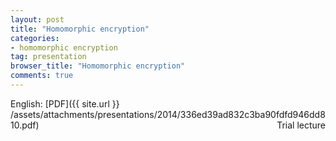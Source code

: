 ```yaml
---
layout: post
title: "Homomorphic encryption"
categories:
- homomorphic encryption
tag: presentation
browser_title: "Homomorphic encryption"
comments: true
---
```


English: [PDF]({{ site.url }} /assets/attachments/presentations/2014/336ed39ad832c3ba90fdfd946dd810.pdf) <span style="float: right;">Trial lecture</span>
